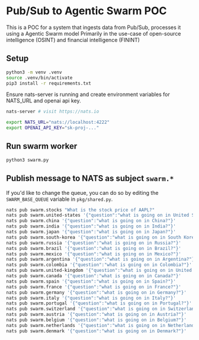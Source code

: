 # Pub/Sub to Agentic Swarm POC

This is a POC for a system that ingests data from Pub/Sub, processes it using a Agentic Swarm model
Primarily in the use-case of open-source intelligence (OSINT) and financial intelligence (FININT)

## Setup
```sh
python3 -m venv .venv
source .venv/bin/activate
pip3 install -r requirements.txt
```
Ensure nats-server is running and create environment variables for NATS_URL and openai api key.

```sh
nats-server # visit https://nats.io
```

```sh
export NATS_URL="nats://localhost:4222"
export OPENAI_API_KEY="sk-proj-..."
```

## Run swarm worker
```sh
python3 swarm.py
```

## Publish message to NATS as subject `swarm.*`
If you'd like to change the queue, you can do so by editing the `SWARM_BASE_QUEUE` variable in `pkg/shared.py`.
```sh
nats pub swarm.stocks "What is the stock price of AAPL?"
nats pub swarm.united-states '{"question":"what is going on in United States?"}'
nats pub swarm.china '{"question":"what is going on in China?"}'
nats pub swarm.india '{"question":"what is going on in India?"}'
nats pub swarm.japan '{"question":"what is going on in Japan?"}'
nats pub swarm.south-korea '{"question":"what is going on in South Korea?"}'
nats pub swarm.russia '{"question":"what is going on in Russia?"}'
nats pub swarm.brazil '{"question":"what is going on in Brazil?"}'
nats pub swarm.mexico '{"question":"what is going on in Mexico?"}'
nats pub swarm.argentina '{"question":"what is going on in Argentina?"}'
nats pub swarm.colombia '{"question":"what is going on in Colombia?"}'
nats pub swarm.united-kingdom '{"question":"what is going on in United Kingdom?"}'
nats pub swarm.canada '{"question":"what is going on in Canada?"}'
nats pub swarm.spain '{"question":"what is going on in Spain?"}'
nats pub swarm.france '{"question":"what is going on in France?"}'
nats pub swarm.germany '{"question":"what is going on in Germany?"}'
nats pub swarm.italy '{"question":"what is going on in Italy?"}'
nats pub swarm.portugal '{"question":"what is going on in Portugal?"}'
nats pub swarm.switzerland '{"question":"what is going on in Switzerland?"}'
nats pub swarm.austria '{"question":"what is going on in Austria?"}'
nats pub swarm.belgium '{"question":"what is going on in Belgium?"}'
nats pub swarm.netherlands '{"question":"what is going on in Netherlands?"}'
nats pub swarm.denmark '{"question":"what is going on in Denmark?"}'
```
